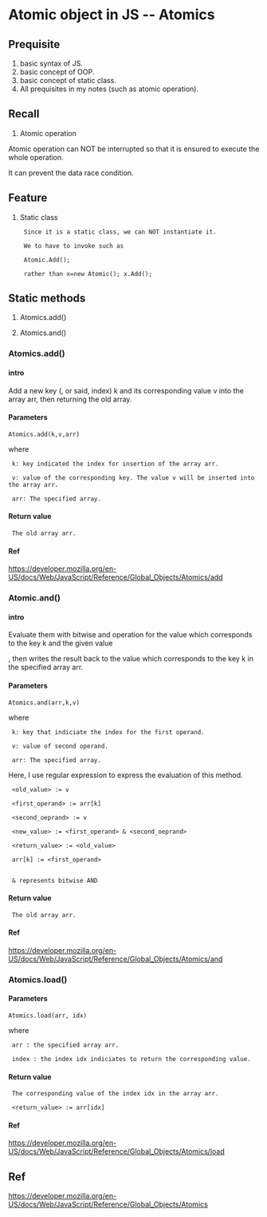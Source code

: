 # Atomic object in JS -- Atomics
## Prequisite
1. basic syntax of JS.
2. basic concept of OOP.
3. basic concept of static class.
4. All prequisites in my notes (such as atomic operation).

## Recall
1. Atomic operation

Atomic operation can NOT be interrupted so that it is ensured to execute the whole operation.

It can prevent the data race condition.

## Feature
1. Static class
 
        Since it is a static class, we can NOT instantiate it.
        
        We to have to invoke such as 
        
        Atomic.Add(); 
        
        rather than x=new Atomic(); x.Add(); 

## Static methods

1. Atomics.add()

2. Atomics.and()

### Atomics.add()

#### intro
Add a new key (, or said, index) k and its corresponding value v into the array arr, then returning the old array.

#### Parameters
    Atomics.add(k,v,arr)

where

     k: key indicated the index for insertion of the array arr.

     v: value of the corresponding key. The value v will be inserted into the array arr.

     arr: The specified array.

#### Return value
     The old array arr.

#### Ref
https://developer.mozilla.org/en-US/docs/Web/JavaScript/Reference/Global_Objects/Atomics/add

### Atomic.and()
#### intro

Evaluate them with bitwise and operation for the value which corresponds to the key k and the given value

, then writes the result back to the value which corresponds to the key k in the specified array arr.

#### Parameters
    Atomics.and(arr,k,v)

where

     k: key that indiciate the index for the first operand.

     v: value of second operand. 

     arr: The specified array.

Here, I use regular expression to express the evaluation of this method.

     <old_value> := v
     
     <first_operand> := arr[k]
     
     <second_oeprand> := v
     
     <new_value> := <first_operand> & <second_oeprand>
     
     <return_value> := <old_value>
     
     arr[k] := <first_operand>
     
     
     & represents bitwise AND
     
#### Return value
     The old array arr.

#### Ref
https://developer.mozilla.org/en-US/docs/Web/JavaScript/Reference/Global_Objects/Atomics/and

### Atomics.load()

#### Parameters
    Atomics.load(arr, idx)
    
where 
   
     arr : the specified array arr.
     
     index : the index idx indiciates to return the corresponding value.
     
#### Return value
     The corresponding value of the index idx in the array arr.
     
     <return_value> := arr[idx]
       
#### Ref

https://developer.mozilla.org/en-US/docs/Web/JavaScript/Reference/Global_Objects/Atomics/load

## Ref
https://developer.mozilla.org/en-US/docs/Web/JavaScript/Reference/Global_Objects/Atomics










